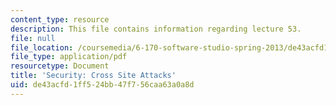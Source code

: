 ```yaml
---
content_type: resource
description: This file contains information regarding lecture 53.
file: null
file_location: /coursemedia/6-170-software-studio-spring-2013/de43acfd1ff524bb47f756caa63a0a8d_MIT6_170S13_53-sec-crs-ste.pdf
file_type: application/pdf
resourcetype: Document
title: 'Security: Cross Site Attacks'
uid: de43acfd-1ff5-24bb-47f7-56caa63a0a8d
---
```

